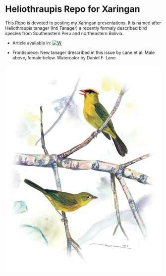 # Heliothraupis Repo for Xaringan 
This Repo is devoted to posting my Xaringan presentations.
It is named after Heliothraupis tanager (Inti Tanager) a recently formaly described bird species from Southeastern Peru and northeastern Bolivia. 
- Article available in: <a href="https://academic.oup.com/auk/article/138/4/ukab059/6414067"><img alt="W" src="https://img.shields.io/website?down_color=white&style=plastic&up_color=white&up_message=Paper%20available&url=https%3A%2F%2Facademic.oup.com%2Fauk%2Farticle%2F138%2F4%2Fukab059%2F6414067"></a>

- Frontispiece: New tanager drescribed in this issue by Lane et al. Male above, female below. Watercolor by Daniel F. Lane.


<img src="https://raw.githubusercontent.com/irwingss/heliothraupis/main/heliothraupis.png" width="800"/>


